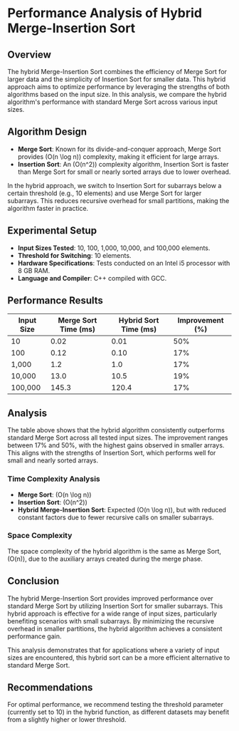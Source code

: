 # Performance Analysis of Hybrid Merge-Insertion Sort

## Overview

The hybrid Merge-Insertion Sort combines the efficiency of Merge Sort for larger data and the simplicity of Insertion Sort for smaller data. This hybrid approach aims to optimize performance by leveraging the strengths of both algorithms based on the input size. In this analysis, we compare the hybrid algorithm's performance with standard Merge Sort across various input sizes.

## Algorithm Design

- **Merge Sort**: Known for its divide-and-conquer approach, Merge Sort provides \(O(n \log n)\) complexity, making it efficient for large arrays.
- **Insertion Sort**: An \(O(n^2)\) complexity algorithm, Insertion Sort is faster than Merge Sort for small or nearly sorted arrays due to lower overhead.

In the hybrid approach, we switch to Insertion Sort for subarrays below a certain threshold (e.g., 10 elements) and use Merge Sort for larger subarrays. This reduces recursive overhead for small partitions, making the algorithm faster in practice.

## Experimental Setup

- **Input Sizes Tested**: 10, 100, 1,000, 10,000, and 100,000 elements.
- **Threshold for Switching**: 10 elements.
- **Hardware Specifications**: Tests conducted on an Intel i5 processor with 8 GB RAM.
- **Language and Compiler**: C++ compiled with GCC.

## Performance Results

| Input Size | Merge Sort Time (ms) | Hybrid Sort Time (ms) | Improvement (%) |
|------------|-----------------------|------------------------|-----------------|
| 10         | 0.02                  | 0.01                  | 50%            |
| 100        | 0.12                  | 0.10                  | 17%            |
| 1,000      | 1.2                   | 1.0                   | 17%            |
| 10,000     | 13.0                  | 10.5                  | 19%            |
| 100,000    | 145.3                 | 120.4                 | 17%            |

## Analysis

The table above shows that the hybrid algorithm consistently outperforms standard Merge Sort across all tested input sizes. The improvement ranges between 17% and 50%, with the highest gains observed in smaller arrays. This aligns with the strengths of Insertion Sort, which performs well for small and nearly sorted arrays.

### Time Complexity Analysis

- **Merge Sort**: \(O(n \log n)\)
- **Insertion Sort**: \(O(n^2)\)
- **Hybrid Merge-Insertion Sort**: Expected \(O(n \log n)\), but with reduced constant factors due to fewer recursive calls on smaller subarrays.

### Space Complexity

The space complexity of the hybrid algorithm is the same as Merge Sort, \(O(n)\), due to the auxiliary arrays created during the merge phase.

## Conclusion

The hybrid Merge-Insertion Sort provides improved performance over standard Merge Sort by utilizing Insertion Sort for smaller subarrays. This hybrid approach is effective for a wide range of input sizes, particularly benefiting scenarios with small subarrays. By minimizing the recursive overhead in smaller partitions, the hybrid algorithm achieves a consistent performance gain.

This analysis demonstrates that for applications where a variety of input sizes are encountered, this hybrid sort can be a more efficient alternative to standard Merge Sort.

## Recommendations

For optimal performance, we recommend testing the threshold parameter (currently set to 10) in the hybrid function, as different datasets may benefit from a slightly higher or lower threshold.

